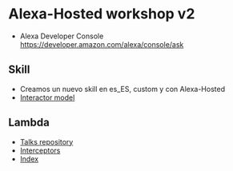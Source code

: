 # Alexa-Hosted workshop v2

* Alexa Developer Console https://developer.amazon.com/alexa/console/ask

## Skill
* Creamos un nuevo skill en es_ES, custom y con Alexa-Hosted
* [Interactor model](https://gist.github.com/kinisoftware/25a7dfcb56397457f7064de0d424f8e9)

## Lambda
* [Talks repository](https://gist.github.com/kinisoftware/1075b9d1fde3219b85e01f750c635ce1)
* [Interceptors](https://gist.github.com/kinisoftware/bfa5732cbf83f09206c792b5e1c5ea1b)
* [Index](https://gist.github.com/kinisoftware/f6290c16fd3af1269462d9a5b513997b)
